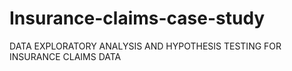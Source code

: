# Insurance-claims-case-study
DATA EXPLORATORY ANALYSIS AND HYPOTHESIS
TESTING FOR  INSURANCE CLAIMS DATA
